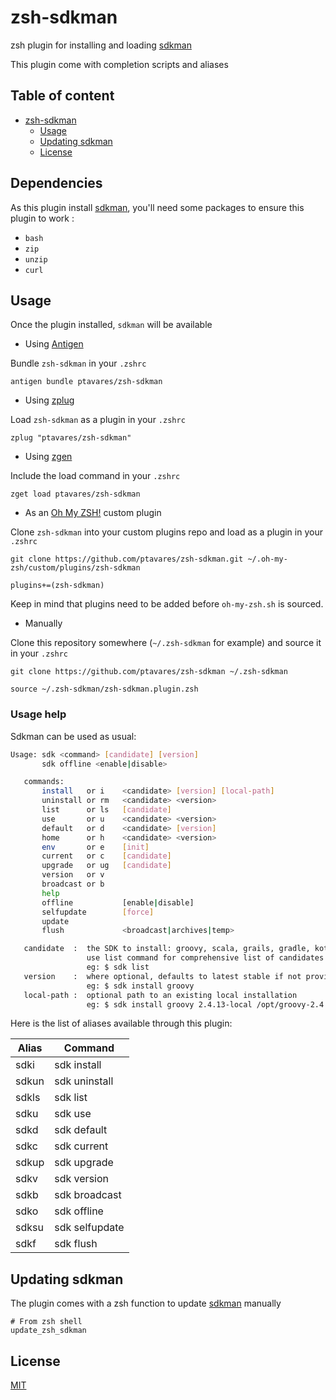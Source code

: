 # zsh-sdkman

zsh plugin for installing and loading [sdkman](https://github.com/sdkman)

This plugin come with completion scripts and aliases

## Table of content

- [zsh-sdkman](#zsh-sdkman)
  - [Usage](#usage)
  - [Updating sdkman](#updating-sdkman)
  - [License](#license)

## Dependencies

As this plugin install [sdkman](https://github.com/sdkman), you'll need some packages to ensure this plugin to work :

- `bash`
- `zip`
- `unzip`
- `curl`

## Usage

Once the plugin installed, `sdkman` will be available

- Using [Antigen](https://github.com/zsh-users/antigen)

Bundle `zsh-sdkman` in your `.zshrc`

```shell
antigen bundle ptavares/zsh-sdkman
```

- Using [zplug](https://github.com/b4b4r07/zplug)

Load `zsh-sdkman` as a plugin in your `.zshrc`

```shell
zplug "ptavares/zsh-sdkman"
```

- Using [zgen](https://github.com/tarjoilija/zgen)

Include the load command in your `.zshrc`

```shell
zget load ptavares/zsh-sdkman
```

- As an [Oh My ZSH!](https://github.com/robbyrussell/oh-my-zsh) custom plugin

Clone `zsh-sdkman` into your custom plugins repo and load as a plugin in your `.zshrc`

```shell
git clone https://github.com/ptavares/zsh-sdkman.git ~/.oh-my-zsh/custom/plugins/zsh-sdkman
```

```shell
plugins+=(zsh-sdkman)
```

Keep in mind that plugins need to be added before `oh-my-zsh.sh` is sourced.

- Manually

Clone this repository somewhere (`~/.zsh-sdkman` for example) and source it in your `.zshrc`

```shell
git clone https://github.com/ptavares/zsh-sdkman ~/.zsh-sdkman
```

```shell
source ~/.zsh-sdkman/zsh-sdkman.plugin.zsh
```

### Usage help

Sdkman can be used as usual:

```bash
Usage: sdk <command> [candidate] [version]
       sdk offline <enable|disable>

   commands:
       install   or i    <candidate> [version] [local-path]
       uninstall or rm   <candidate> <version>
       list      or ls   [candidate]
       use       or u    <candidate> <version>
       default   or d    <candidate> [version]
       home      or h    <candidate> <version>
       env       or e    [init]
       current   or c    [candidate]
       upgrade   or ug   [candidate]
       version   or v
       broadcast or b
       help
       offline           [enable|disable]
       selfupdate        [force]
       update
       flush             <broadcast|archives|temp>

   candidate  :  the SDK to install: groovy, scala, grails, gradle, kotlin, etc.
                 use list command for comprehensive list of candidates
                 eg: $ sdk list
   version    :  where optional, defaults to latest stable if not provided
                 eg: $ sdk install groovy
   local-path :  optional path to an existing local installation
                 eg: $ sdk install groovy 2.4.13-local /opt/groovy-2.4.13
```

Here is the list of aliases available through this plugin:

| Alias         | Command     |
| ------------- |-------------|
| sdki | sdk install    |
| sdkun | sdk uninstall |
| sdkls | sdk list  |
| sdku | sdk use  |
| sdkd | sdk default  |
| sdkc | sdk current  |
| sdkup | sdk upgrade  |
| sdkv | sdk version  |
| sdkb | sdk broadcast  |
| sdko | sdk offline  |
| sdksu | sdk selfupdate|  
| sdkf | sdk flush  |

## Updating sdkman

The plugin comes with a zsh function to update [sdkman](https://github.com/sdkman) manually

```shell
# From zsh shell
update_zsh_sdkman
```

## License

[MIT](LICENCE)
